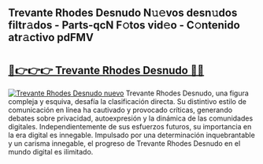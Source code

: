 ## Trevante Rhodes Desnudo N𝚞𝚎vos desn𝚞dos filtr𝚊dos - Parts-qcN F𝚘tos vid𝚎o - C𝚘ntenido atr𝚊ctivo pdFMV

# <h2><a href="http://mbccaml.tromn.icu/?c=Trevante+Rhodes+Desnudo">🔗👉👉👉 Trevante Rhodes Desnudo 🔗🔗</a></h2>

[![Trevante Rhodes Desnudo nuevo](https://i.imgur.com/pEAQMta.gif)](http://mbccaml.tromn.icu/?c=Trevante+Rhodes+Desnudo)
Trevante Rhodes Desnudo, una figura compleja y esquiva, desafía la clasificación directa. Su distintivo estilo de comunicación en línea ha cautivado y provocado críticas, generando debates sobre privacidad, autoexpresión y la dinámica de las comunidades digitales. Independientemente de sus esfuerzos futuros, su importancia en la era digital es innegable. Impulsado por una determinación inquebrantable y un carisma innegable, el progreso de Trevante Rhodes Desnudo en el mundo digital es ilimitado.
